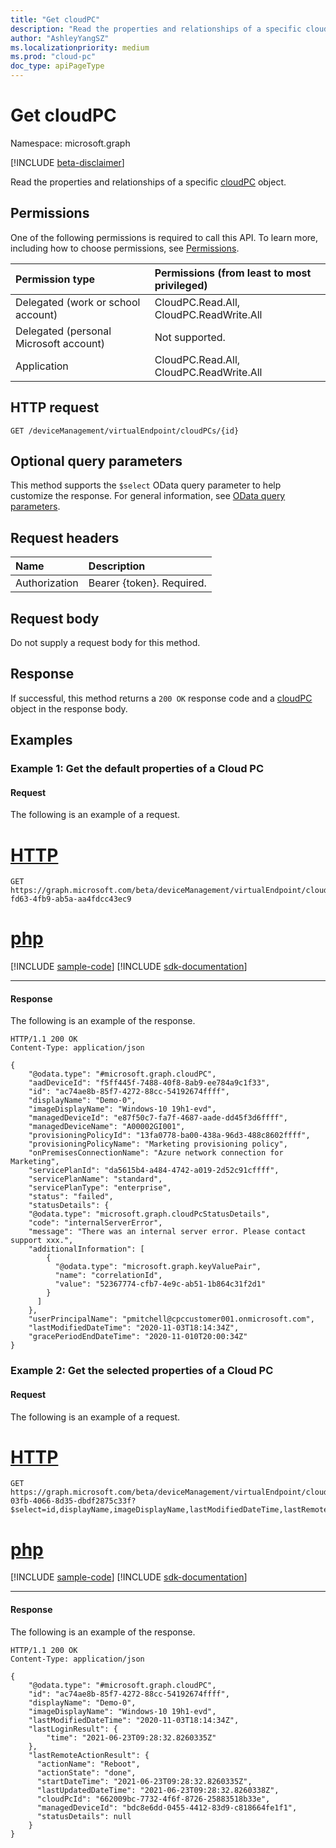 ```yaml
---
title: "Get cloudPC"
description: "Read the properties and relationships of a specific cloudPC object."
author: "AshleyYangSZ"
ms.localizationpriority: medium
ms.prod: "cloud-pc"
doc_type: apiPageType
---
```


# Get cloudPC

Namespace: microsoft.graph

[!INCLUDE [beta-disclaimer](../../includes/beta-disclaimer.md)]

Read the properties and relationships of a specific [cloudPC](../resources/cloudpc.md) object.

## Permissions

One of the following permissions is required to call this API. To learn more, including how to choose permissions, see [Permissions](/graph/permissions-reference).

|Permission type|Permissions (from least to most privileged)|
|:---|:---|
|Delegated (work or school account)|CloudPC.Read.All, CloudPC.ReadWrite.All|
|Delegated (personal Microsoft account)|Not supported.|
|Application|CloudPC.Read.All, CloudPC.ReadWrite.All|

## HTTP request

<!-- {
  "blockType": "ignored"
}
-->

``` http
GET /deviceManagement/virtualEndpoint/cloudPCs/{id}
```

## Optional query parameters

This method supports the `$select` OData query parameter to help customize the response. For general information, see [OData query parameters](/graph/query-parameters).

## Request headers

| Name          | Description               |
| :------------ | :------------------------ |
| Authorization | Bearer {token}. Required. |

## Request body

Do not supply a request body for this method.

## Response

If successful, this method returns a `200 OK` response code and a [cloudPC](../resources/cloudpc.md) object in the response body.

## Examples

### Example 1: Get the default properties of a Cloud PC

#### Request

The following is an example of a request.


# [HTTP](#tab/http)
<!-- {
  "blockType": "request",
  "name": "get_cloudpc_default_properties"
}
-->

``` http
GET https://graph.microsoft.com/beta/deviceManagement/virtualEndpoint/cloudPCs/9ec90ff8-fd63-4fb9-ab5a-aa4fdcc43ec9
```

# [php](#tab/php)
[!INCLUDE [sample-code](../includes/snippets/php/get-cloudpc-default-properties-php-snippets.md)]
[!INCLUDE [sdk-documentation](../includes/snippets/snippets-sdk-documentation-link.md)]

---


#### Response

The following is an example of the response.

<!-- {
  "blockType": "response",
  "truncated": true,
  "name": "get_cloudpc_default_properties",
  "@odata.type": "microsoft.graph.cloudPC"
}
-->

``` http
HTTP/1.1 200 OK
Content-Type: application/json

{
    "@odata.type": "#microsoft.graph.cloudPC",
    "aadDeviceId": "f5ff445f-7488-40f8-8ab9-ee784a9c1f33",
    "id": "ac74ae8b-85f7-4272-88cc-54192674ffff",
    "displayName": "Demo-0",
    "imageDisplayName": "Windows-10 19h1-evd",
    "managedDeviceId": "e87f50c7-fa7f-4687-aade-dd45f3d6ffff",
    "managedDeviceName": "A00002GI001",
    "provisioningPolicyId": "13fa0778-ba00-438a-96d3-488c8602ffff",
    "provisioningPolicyName": "Marketing provisioning policy",
    "onPremisesConnectionName": "Azure network connection for Marketing",
    "servicePlanId": "da5615b4-a484-4742-a019-2d52c91cffff",
    "servicePlanName": "standard",
    "servicePlanType": "enterprise",
    "status": "failed",
    "statusDetails": {
    "@odata.type": "microsoft.graph.cloudPcStatusDetails",
    "code": "internalServerError",
    "message": "There was an internal server error. Please contact support xxx.",
    "additionalInformation": [
        {
          "@odata.type": "microsoft.graph.keyValuePair",
          "name": "correlationId",
          "value": "52367774-cfb7-4e9c-ab51-1b864c31f2d1"
        }
      ]
    },
    "userPrincipalName": "pmitchell@cpccustomer001.onmicrosoft.com",
    "lastModifiedDateTime": "2020-11-03T18:14:34Z",
    "gracePeriodEndDateTime": "2020-11-010T20:00:34Z"
}
```

### Example 2: Get the selected properties of a Cloud PC

#### Request

The following is an example of a request.


# [HTTP](#tab/http)
<!-- {
  "blockType": "request",
  "name": "get_cloudpc_selected_properties"
}
-->

``` http
GET https://graph.microsoft.com/beta/deviceManagement/virtualEndpoint/cloudPCs/40cee9d2-03fb-4066-8d35-dbdf2875c33f?$select=id,displayName,imageDisplayName,lastModifiedDateTime,lastRemoteActionResult,lastLoginResult
```

# [php](#tab/php)
[!INCLUDE [sample-code](../includes/snippets/php/get-cloudpc-selected-properties-php-snippets.md)]
[!INCLUDE [sdk-documentation](../includes/snippets/snippets-sdk-documentation-link.md)]

---


#### Response

The following is an example of the response.

<!-- {
  "blockType": "response",
  "truncated": true,
  "name": "get_cloudpc_selected_properties",
  "@odata.type": "microsoft.graph.cloudPC"
}
-->

``` http
HTTP/1.1 200 OK
Content-Type: application/json

{
    "@odata.type": "#microsoft.graph.cloudPC",
    "id": "ac74ae8b-85f7-4272-88cc-54192674ffff",
    "displayName": "Demo-0",
    "imageDisplayName": "Windows-10 19h1-evd",
    "lastModifiedDateTime": "2020-11-03T18:14:34Z",
    "lastLoginResult": {
        "time": "2021-06-23T09:28:32.8260335Z"
    },
    "lastRemoteActionResult": {
      "actionName": "Reboot",
      "actionState": "done",
      "startDateTime": "2021-06-23T09:28:32.8260335Z",
      "lastUpdatedDateTime": "2021-06-23T09:28:32.8260338Z",
      "cloudPcId": "662009bc-7732-4f6f-8726-25883518b33e",
      "managedDeviceId": "bdc8e6dd-0455-4412-83d9-c818664fe1f1",
      "statusDetails": null
    }
}
```
